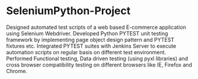 # SeleniumPython-Project
Designed automated test scripts of a web based E-commerce
application using Selenium Webdriver. Developed Python PYTEST unit testing framework by implementing
page object design pattern and PYTEST fixtures etc.
Integrated PYTEST suites with Jenkins Server to execute automation
scripts on regular basis on different test environment. Performed Functional testing, Data driven testing (using pyxl libraries) and cross browser compatibility testing on different browsers like IE, Firefox and Chrome.

